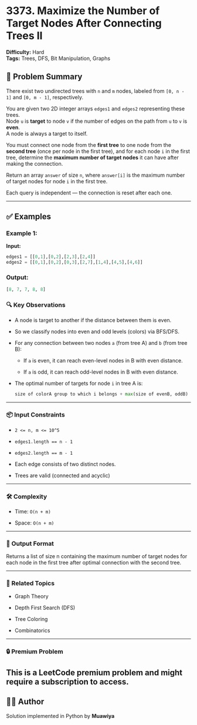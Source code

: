 # 3373. Maximize the Number of Target Nodes After Connecting Trees II

**Difficulty:** Hard  
**Tags:** Trees, DFS, Bit Manipulation, Graphs  

## 🧠 Problem Summary

There exist two undirected trees with `n` and `m` nodes, labeled from `[0, n - 1]` and `[0, m - 1]`, respectively.

You are given two 2D integer arrays `edges1` and `edges2` representing these trees.  
Node `u` is **target** to node `v` if the number of edges on the path from `u` to `v` is **even**.  
A node is always a target to itself.

You must connect one node from the **first tree** to one node from the **second tree** (once per node in the first tree), and for each node `i` in the first tree, determine the **maximum number of target nodes** it can have after making the connection.

Return an array `answer` of size `n`, where `answer[i]` is the maximum number of target nodes for node `i` in the first tree.

Each query is independent — the connection is reset after each one.

---

## ✅ Examples

### Example 1:
**Input:**
```python
edges1 = [[0,1],[0,2],[2,3],[2,4]]
edges2 = [[0,1],[0,2],[0,3],[2,7],[1,4],[4,5],[4,6]]
```
### Output:
```python
[8, 7, 7, 8, 8]
```
### 🔍 Key Observations
  + A node is target to another if the distance between them is even.
  
  + So we classify nodes into even and odd levels (colors) via BFS/DFS.
  
  + For any connection between two nodes `a` (from tree A) and `b` (from tree B):
  
    - If `a` is even, it can reach even-level nodes in B with even distance.
    
    - If `a` is odd, it can reach odd-level nodes in B with even distance.
    
  + The optimal number of targets for node `i` in tree A is:
    ```python
    size of colorA group to which i belongs + max(size of evenB, oddB)
    ```
 ---
  ### 📦 Input Constraints
+ `2 <= n, m <= 10^5`

+ `edges1.length == n - 1`

+ `edges2.length == m - 1`

+ Each edge consists of two distinct nodes.

+ Trees are valid (connected and acyclic)
---
### 🛠️ Complexity
 + Time: `O(n + m)`

 + Space: `O(n + m)`
---
### 🧮 Output Format
Returns a list of size n containing the maximum number of target nodes for each node in the first tree after optimal connection with the second tree.

---
### 📁 Related Topics
 + Graph Theory

 + Depth First Search (DFS)

 + Tree Coloring

 + Combinatorics
---
### 🔒 Premium Problem
This is a LeetCode premium problem and might require a subscription to access.
---
## 🧑‍💻 Author  
Solution implemented in Python by **Muawiya**

